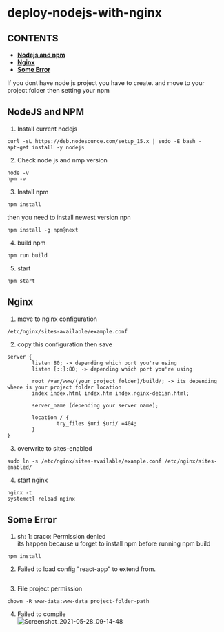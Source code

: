 # deploy-nodejs-with-nginx

## **CONTENTS**
* [**Nodejs and npm**](#nodejs-and-npm)
* [**Nginx**](#nginx)
* [**Some Error**](#some-error)

If you dont have node js project you have to create. and move to your project folder then setting your npm

## NodeJS and NPM  
1. Install current nodejs
```
curl -sL https://deb.nodesource.com/setup_15.x | sudo -E bash -
apt-get install -y nodejs
```
2. Check node js and nmp version
```
node -v
npm -v
```
3. Install npm
```
npm install
```
then you need to install newest version npn
```
npm install -g npm@next
```
4. build npm
```
npm run build
```
5. start
```
npm start
```

## Nginx  
1. move to nginx configuration
```
/etc/nginx/sites-available/example.conf
```
2. copy this configuration then save
```
server {
        listen 80; -> depending which port you're using
        listen [::]:80; -> depending which port you're using

        root /var/www/(your_project_folder)/build/; -> its depending where is your project folder location
        index index.html index.htm index.nginx-debian.html;

        server_name (depending your server name);
        
        location / {
                try_files $uri $uri/ =404;
        }
}
```
3. overwrite to sites-enabled
```
sudo ln -s /etc/nginx/sites-available/example.conf /etc/nginx/sites-enabled/
```
4. start nginx
```
nginx -t
systemctl reload nginx
```
  
## Some Error  
1. sh: 1: craco: Permission denied  
its happen because u forget to install npm before running npm build
```
npm install
```
2. Failed to load config "react-app" to extend from.
```

```
3. File project permission
```
chown -R www-data:www-data project-folder-path
```
4. Failed to compile  
![Screenshot_2021-05-28_09-14-48](https://user-images.githubusercontent.com/55046884/119919675-22cfad00-bf95-11eb-93f9-6386154a5fa4.png)

